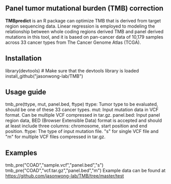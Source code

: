 ## Panel tumor mutational burden (TMB) correction

__TMBpredict__ is an R package can optimize TMB that is derived from target region sequencing data. Linear regression is employed to modeling the relationship between whole coding regions derived TMB and panel derived mutations in this tool, and it is based on pan-cancer data of 10,179 samples across 33 cancer types from The Cancer Genome Atlas (TCGA). 

## Installation 

library(devtools) # Make sure that the devtools library is loaded
install_github("jasonwong-lab/TMB")

## Usage guide

tmb_pre(ttype, mut, panel.bed, ftype)
ttype: <strings> Tumor type to be evaluated, should be one of these 33 cancer types.
mut: <strings> Input mutation data in VCF format. Can be multiple VCF compressed in tar.gz.
panel.bed: <strings> Input panel region data, BED (Browser Extensible Data) format is accepted and should at least include three columns: chromosome, start position and end position.
ftype: <strings> The type of input mutation file. "s" for single VCF file and "m" for multiple VCF files compressed in tar.gz.

## Examples

tmb_pre("COAD","sample.vcf","panel.bed","s")
tmb_pre("COAD","vcf.tar.gz","panel.bed","m")
Example data can be found at https://github.com/jasonwong-lab/TMB/tree/master/test
